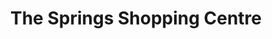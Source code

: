 ---
title: "The Springs Shopping Centre"
url: /buxton/the-springs-shopping-centre/
shop: Einkaufszentrum
---